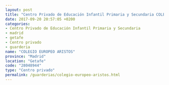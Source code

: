 ```yaml
---
layout: post
title: "Centro Privado de Educación Infantil Primaria y Secundaria COLEGIO EUROPEO ARISTOS"
date: 2017-09-20 20:57:05 +0200
categories:
- Centro Privado de Educación Infantil Primaria y Secundaria
- madrid
- getafe
- Centro privado
- guarderia
name: "COLEGIO EUROPEO ARISTOS"
province: "Madrid"
location: "Getafe"
code: "28048944"
type: "Centro privado"
permalink: /guarderias/colegio-europeo-aristos.html
---
```

